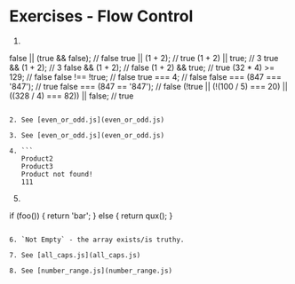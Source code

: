 # Exercises - Flow Control

1. ```
false || (true && false); // false
true || (1 + 2);  // true
(1 + 2) || true;  // 3
true && (1 + 2);  // 3
false && (1 + 2); // false
(1 + 2) && true;  // true
(32 * 4) >= 129;  // false
false !== !true;  // false
true === 4; // false
false === (847 === '847');  // true
false === (847 == '847'); // false
(!true || (!(100 / 5) === 20) || ((328 / 4) === 82)) || false;  // true
```

2. See [even_or_odd.js](even_or_odd.js)

3. See [even_or_odd.js](even_or_odd.js)

4. ```
   Product2
   Product3
   Product not found!
   111
   ```

5. ```
if (foo()) {
  return 'bar';
} else {
  return qux();
}
```

6. `Not Empty` - the array exists/is truthy.

7. See [all_caps.js](all_caps.js)

8. See [number_range.js](number_range.js)